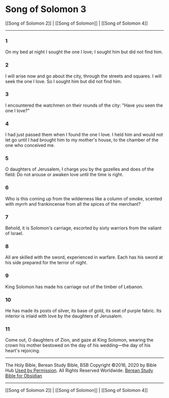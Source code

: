 # Song of Solomon 3

[[Song of Solomon 2]] | [[Song of Solomon]] | [[Song of Solomon 4]]

---

### 1
On my bed at night I sought the one I love; I sought him but did not find him.

### 2
I will arise now and go about the city, through the streets and squares. I will seek the one I love. So I sought him but did not find him.

### 3
I encountered the watchmen on their rounds of the city: "Have you seen the one I love?"

### 4
I had just passed them when I found the one I love. I held him and would not let go until I had brought him to my mother's house, to the chamber of the one who conceived me.

### 5
O daughters of Jerusalem, I charge you by the gazelles and does of the field: Do not arouse or awaken love until the time is right.

### 6
Who is this coming up from the wilderness like a column of smoke, scented with myrrh and frankincense from all the spices of the merchant?

### 7
Behold, it is Solomon's carriage, escorted by sixty warriors from the valiant of Israel.

### 8
All are skilled with the sword, experienced in warfare. Each has his sword at his side prepared for the terror of night.

### 9
King Solomon has made his carriage out of the timber of Lebanon.

### 10
He has made its posts of silver, its base of gold, its seat of purple fabric. Its interior is inlaid with love by the daughters of Jerusalem.

### 11
Come out, O daughters of Zion, and gaze at King Solomon, wearing the crown his mother bestowed on the day of his wedding—the day of his heart's rejoicing.

---

The Holy Bible, Berean Study Bible, BSB
Copyright ©2016, 2020 by Bible Hub
[Used by Permission](https://berean.bible/terms.htm). All Rights Reserved Worldwide.
[Berean Study Bible for Obsidian](https://github.com/gapmiss/berean-study-bible-for-obsidian)

---

[[Song of Solomon 2]] | [[Song of Solomon]] | [[Song of Solomon 4]]

